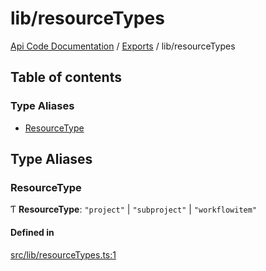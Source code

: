 # lib/resourceTypes
 
[Api Code Documentation](../README.md) / [Exports](../modules.md) / lib/resourceTypes

## Table of contents

### Type Aliases

- [ResourceType](lib_resourceTypes.md#resourcetype)

## Type Aliases

### ResourceType

Ƭ **ResourceType**: ``"project"`` \| ``"subproject"`` \| ``"workflowitem"``

#### Defined in

[src/lib/resourceTypes.ts:1](https://github.com/openkfw/TruBudget/blob/086d599/api/src/lib/resourceTypes.ts#L1)
